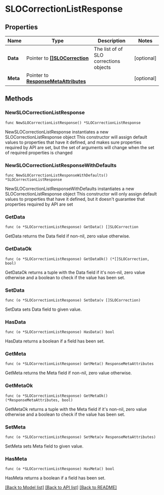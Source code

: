 # SLOCorrectionListResponse

## Properties

Name | Type | Description | Notes
---- | ---- | ----------- | ------
**Data** | Pointer to [**[]SLOCorrection**](SLOCorrection.md) | The list of of SLO corrections objects | [optional] 
**Meta** | Pointer to [**ResponseMetaAttributes**](ResponseMetaAttributes.md) |  | [optional] 

## Methods

### NewSLOCorrectionListResponse

`func NewSLOCorrectionListResponse() *SLOCorrectionListResponse`

NewSLOCorrectionListResponse instantiates a new SLOCorrectionListResponse object
This constructor will assign default values to properties that have it defined,
and makes sure properties required by API are set, but the set of arguments
will change when the set of required properties is changed

### NewSLOCorrectionListResponseWithDefaults

`func NewSLOCorrectionListResponseWithDefaults() *SLOCorrectionListResponse`

NewSLOCorrectionListResponseWithDefaults instantiates a new SLOCorrectionListResponse object
This constructor will only assign default values to properties that have it defined,
but it doesn't guarantee that properties required by API are set

### GetData

`func (o *SLOCorrectionListResponse) GetData() []SLOCorrection`

GetData returns the Data field if non-nil, zero value otherwise.

### GetDataOk

`func (o *SLOCorrectionListResponse) GetDataOk() (*[]SLOCorrection, bool)`

GetDataOk returns a tuple with the Data field if it's non-nil, zero value otherwise
and a boolean to check if the value has been set.

### SetData

`func (o *SLOCorrectionListResponse) SetData(v []SLOCorrection)`

SetData sets Data field to given value.

### HasData

`func (o *SLOCorrectionListResponse) HasData() bool`

HasData returns a boolean if a field has been set.

### GetMeta

`func (o *SLOCorrectionListResponse) GetMeta() ResponseMetaAttributes`

GetMeta returns the Meta field if non-nil, zero value otherwise.

### GetMetaOk

`func (o *SLOCorrectionListResponse) GetMetaOk() (*ResponseMetaAttributes, bool)`

GetMetaOk returns a tuple with the Meta field if it's non-nil, zero value otherwise
and a boolean to check if the value has been set.

### SetMeta

`func (o *SLOCorrectionListResponse) SetMeta(v ResponseMetaAttributes)`

SetMeta sets Meta field to given value.

### HasMeta

`func (o *SLOCorrectionListResponse) HasMeta() bool`

HasMeta returns a boolean if a field has been set.


[[Back to Model list]](../README.md#documentation-for-models) [[Back to API list]](../README.md#documentation-for-api-endpoints) [[Back to README]](../README.md)


